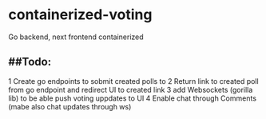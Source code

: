 # containerized-voting
Go backend, next frontend containerized  


##Todo:
----
1 Create go endpoints to sobmit created polls to 
2 Return link to created poll from go endpoint and redirect UI to created link
3 add Websockets (gorilla lib) to be able push voting uppdates to UI 
4 Enable chat through Comments (mabe also chat updates through ws)
